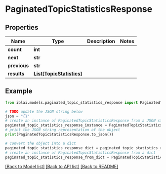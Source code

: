 # PaginatedTopicStatisticsResponse


## Properties

Name | Type | Description | Notes
------------ | ------------- | ------------- | -------------
**count** | **int** |  | 
**next** | **str** |  | 
**previous** | **str** |  | 
**results** | [**List[TopicStatistics]**](TopicStatistics.md) |  | 

## Example

```python
from iblai.models.paginated_topic_statistics_response import PaginatedTopicStatisticsResponse

# TODO update the JSON string below
json = "{}"
# create an instance of PaginatedTopicStatisticsResponse from a JSON string
paginated_topic_statistics_response_instance = PaginatedTopicStatisticsResponse.from_json(json)
# print the JSON string representation of the object
print(PaginatedTopicStatisticsResponse.to_json())

# convert the object into a dict
paginated_topic_statistics_response_dict = paginated_topic_statistics_response_instance.to_dict()
# create an instance of PaginatedTopicStatisticsResponse from a dict
paginated_topic_statistics_response_from_dict = PaginatedTopicStatisticsResponse.from_dict(paginated_topic_statistics_response_dict)
```
[[Back to Model list]](../README.md#documentation-for-models) [[Back to API list]](../README.md#documentation-for-api-endpoints) [[Back to README]](../README.md)


